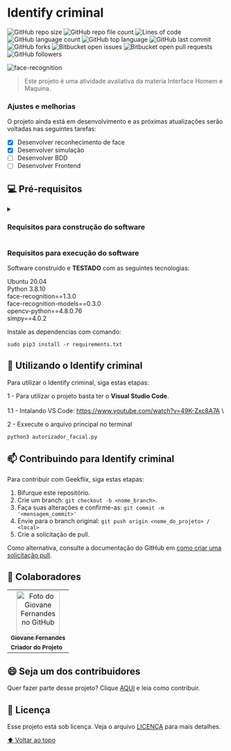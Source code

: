 
# Identify criminal

<!---Esses são exemplos. Veja https://shields.io para outras pessoas ou para personalizar este conjunto de escudos. Você pode querer incluir dependências, status do projeto e informações de licença aqui--->

![GitHub repo size](https://img.shields.io/github/repo-size/Giovane-F-Moreira/IHM)
![GitHub repo file count](https://img.shields.io/github/directory-file-count/Giovane-F-Moreira/IHM)
![Lines of code](https://tokei.rs/b1/github/Giovane-F-Moreira/IHM)
![GitHub language count](https://img.shields.io/github/languages/count/Giovane-F-Moreira/IHM)
![GitHub top language](https://img.shields.io/github/languages/top/Giovane-F-Moreira/IHM)
![GitHub last commit](https://img.shields.io/github/last-commit/Giovane-F-Moreira/IHM)
![GitHub forks](https://img.shields.io/github/forks/Giovane-F-Moreira/IHM)
![Bitbucket open issues](https://img.shields.io/bitbucket/issues/Giovane-F-Moreira/IHM)
![Bitbucket open pull requests](https://img.shields.io/bitbucket/pr-raw/Giovane-F-Moreira/IHM)
![GitHub followers](https://img.shields.io/github/followers/Giovane-F-Moreira?label=Follow)

<img src="https://img.freepik.com/premium-vector/face-recognition-low-poly-wireframe-banner-template-futuristic-computer-technology-smart-identification-system-poster-polygonal-design-facial-scan-3d-mesh-art-with-connected-dots_201274-4.jpg" alt="face-recognition">

> Este projeto é uma atividade avaliativa da materia Interface Homem e Maquina.
### Ajustes e melhorias

O projeto ainda está em desenvolvimento e as próximas atualizações serão voltadas nas seguintes tarefas:

- [x] Desenvolver reconhecimento de face
- [X] Desenvolver simulação
- [ ] Desenvolver BDD
- [ ] Desenvolver Frontend

## 💻 Pré-requisitos

<details>
  <summary><h3>Requisitos para construção do software</h3></summary>

  <details>
      <summary>Introdução</summary>
  Este trabalho destina-se a avaliar os alunos da disciplina de  **INTERFACE HOMEM MÁQUINA** em relação ao conteúdo e práticas compreendidos em sala de aula. Especificamente, deve ser criado um SISTEMA SENSÍVEL A CONTEXTO (SSC), contemplando duas  etapas:  (1)  desenvolvimento  de  uma  simulação  baseada  em  um  mini-mundo;  e  (2)  criação  de  features  de  orientação  a comportamento (BDD) considerando a simulação feita na etapa 1.
  
  </details>

  <details>
    <summary> Etapa 1 </summary>
\1.  O aluno deve escolher o tema do seu trabalho

\2.  O SSC deve ser construído utilizando os recursos apresentados e exemplificados durante as aulas: linguagem de 

programação PYTHON e bibliotecas de suporte a reconhecimento facial (face\_recognition e  opencv) e simulações (simpy). **Tais bibliotecas e frameworks são obrigatórios**. Todavia, se quiser e achar necessário, o aluno pode adicionar outras bibliotecas e frameworks para que possam automatizar melhor sua solução;

\3.  Depois de criar a simulação, o aluno deverá realizar uma captura de vídeo para explicar o tema e o funcionamento da 

simulação. O vídeo deverá ser entregue. O vídeo pode ser enviado para o youtube ou para o google drive. O link para o vídeo deve ser testado para verificar se é possível alguém realizar acesso externo a ele;

\4.  Para  cada  tema  deve  ser  definido  um  arquivo  de  configuração,  na  forma  de  um  dicionário  externo  JSON, 

possibilitando a configuração e execução da simulação;

\5.  A simulação deverá ser composta de, pelo  menos, quatro  processos independentes (criados como geradores de 

evento), sendo que um desses processos deve ser baseado em reconhecimento de face;

\6.  **ATENÇÃO: Devem servir como base os scripts PYTHON exemplificados em sala de aula e não os dos vídeos**\. Trata-

se de uma medida para evitar que a biblioteca de reconhecimento de faces seja utilizada para reconhecer uma face por vez. O aceitável é ela ser usada para reconhecer mais de uma face por cada imagem.
  
  </details>

  <details>
  <summary> ETAPA 2</summary>
\1.  Uma  segunda  versão  do  SSC  deve  ser  criada  aproveitando  o  código-fonte  da  primeira  versão  (ETAPA  1)  para 

mostrar a aplicação de Desenvolvimento Orientado a Comportamento (BDD);

\2.  Nesta segunda etapa, é esperado que cada uma das funcionalidades principais do SSC tenha um arquivo de feature 

associado e passos, steps, criados para executar as features; 

\3.  Deve  ser  utilizado  o  framework  PYTHON,  Behave,  para  definir  e  automatizar  a  aplicação  da  Orientação  a 

Comportamento; 

\4.  Depois de recriar o SSC utilizando os recursos de BDD, o aluno deverá realizar uma captura de vídeo para explicar o 

tema e o funcionamento. O vídeo deverá ser entregue. O vídeo pode ser enviado para o youtube ou para o google drive. O link para o vídeo deve ser testado para verificar se é possível alguém realizar acesso externo a ele;

\5.  Todos os processos definidos e criados durante a ETAPA 1 deverão ser adaptados como features executáveis, o que 

inclui o reconhecimento de face.
  
  </details>

  <details>
<summary><b>INSTRUÇÕES PARA AS ETAPAS 1 E 2</b></summary>

\1.  Os projetos PYTHON das ETAPAS 1 e 2 devem ser entregues em arquivos (\.zip) separados\. Isso tornará possível 

que eu avalie cada etapa de forma independente. Cada entrega deve conter: os scripts PY, as configurações JSON, o arquivo  REQUIREMENTS.TXT  com  as  dependências  e  quaisquer  outros  arquivos  necessários  para  executar  os scripts;

\2.  Só avaliarei a ETAPA 2 se a ETAPA 1 for entregue;

\3.  A ETAPA 1 deve ser entregue antes da ETAPA 2 e não o contrário;

\4.  Você pode (ou DEVE) iniciar a criação da simulação (ETAPA 1) logo agora\. Não é necessário esperar as aulas sobre 

BDD (ETAPA 2) para iniciar a implementação;
</details>

</details>


### Requisitos para execução do software

Software construido e **TESTADO** com as seguintes tecnologias:

Ubuntu 20.04    \
Python 3.8.10   \
face-recognition==1.3.0         \
face-recognition-models==0.3.0     \
opencv-python==4.8.0.76     \
simpy==4.0.2          

Instale as dependencias com comando:
```
sudo pip3 install -r requirements.txt
```

<!--Antes de começar, verifique se você atendeu aos seguintes requisitos:
-Estes são apenas requisitos de exemplo. Adicionar, duplicar ou remover conforme necessário--->

<!---* Você instalou a versão mais recente de `<linguagem / dependência / requeridos>`
* Você tem uma máquina `<Windows / Linux / Mac>`. Indique qual sistema operacional é compatível / não compatível.
* Você leu `<guia / link / documentação_relacionada_ao_projeto>`.--->

<!---## ☕ Instalando Geekflix

Para instalar o Geekflix, siga estas etapas:

Linux e macOS:
```
<comando_de_instalação>
```

Windows:
```
<comando_de_instalação>
```
--->
## 🚀 Utilizando o Identify criminal

Para utilizar o Identify criminal, siga estas etapas:

1 - Para utilizar o projeto basta ter o **Visual Studio Code**.  <br><br>
  1.1 - Intalando VS Code: https://www.youtube.com/watch?v=49K-Zxc8A7A  \

2 - Exxecute o arquivo principal no terminal

```
python3 autorizador_facial.py
```

## 📫 Contribuindo para Identify criminal
<!---Se o seu README for longo ou se você tiver algum processo ou etapas específicas que deseja que os contribuidores sigam, considere a criação de um arquivo CONTRIBUTING.md separado--->
Para contribuir com Geekflix, siga estas etapas:

1. Bifurque este repositório.
2. Crie um branch: `git checkout -b <nome_branch>`.
3. Faça suas alterações e confirme-as: `git commit -m '<mensagem_commit>'`
4. Envie para o branch original: `git push origin <nome_do_projeto> / <local>`
5. Crie a solicitação de pull.

Como alternativa, consulte a documentação do GitHub em [como criar uma solicitação pull](https://help.github.com/en/github/collaborating-with-issues-and-pull-requests/creating-a-pull-request).

## 🤝 Colaboradores

<table>
  <tr>
    <td align="center">
      <a href="#">
        <img src="https://avatars.githubusercontent.com/u/64364499?v=4" width="100px;" alt="Foto do Giovane Fernandes no GitHub"/><br>
        <sub>
          <b>Giovane Fernandes</b>
        </sub>
        </hr>
      </a>
    </td>
  </tr>
  <tr>
    <td>
      <sub>
        <b>Criador do Projeto</b>
      </sub>
    </td>
  </tr>
</table>


## 😄 Seja um dos contribuidores<br>

Quer fazer parte desse projeto? Clique [AQUI](CONTRIBUTING.md) e leia como contribuir.

## 📝 Licença

Esse projeto está sob licença. Veja o arquivo [LICENÇA](LICENSE.md) para mais detalhes.

[⬆ Voltar ao topo](#nome-do-projeto)<br>






